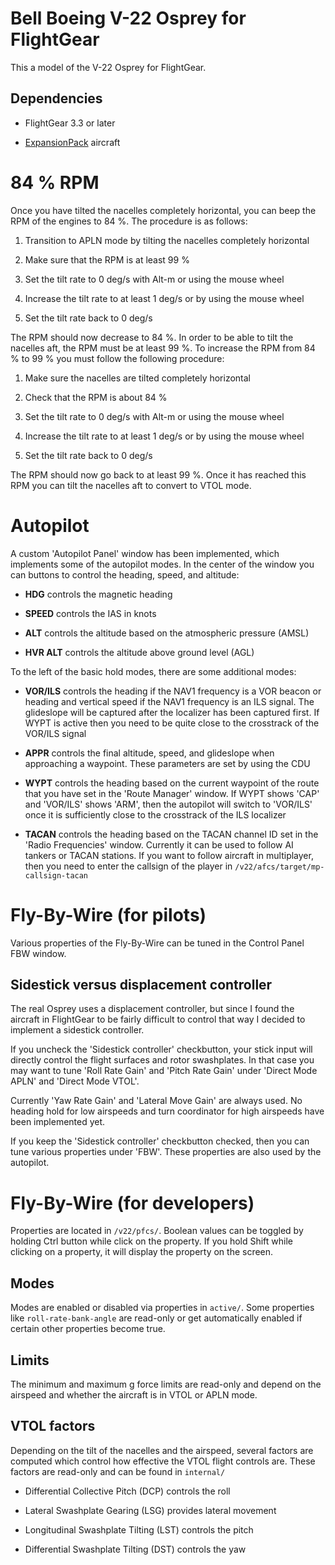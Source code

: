 Bell Boeing V-22 Osprey for FlightGear
======================================

This a model of the V-22 Osprey for FlightGear.

Dependencies
------------

* FlightGear 3.3 or later

* [ExpansionPack][url-fg-expansion-pack] aircraft

84 % RPM
========

Once you have tilted the nacelles completely horizontal, you can beep the
RPM of the engines to 84 %. The procedure is as follows:

1. Transition to APLN mode by tilting the nacelles completely horizontal

2. Make sure that the RPM is at least 99 %

3. Set the tilt rate to 0 deg/s with Alt-m or using the mouse wheel

4. Increase the tilt rate to at least 1 deg/s or by using the mouse wheel

5. Set the tilt rate back to 0 deg/s

The RPM should now decrease to 84 %. In order to be able to tilt the nacelles
aft, the RPM must be at least 99 %. To increase the RPM from 84 % to 99 % you
must follow the following procedure:

1. Make sure the nacelles are tilted completely horizontal

2. Check that the RPM is about 84 %

3. Set the tilt rate to 0 deg/s with Alt-m or using the mouse wheel

4. Increase the tilt rate to at least 1 deg/s or by using the mouse wheel

5. Set the tilt rate back to 0 deg/s

The RPM should now go back to at least 99 %. Once it has reached this RPM
you can tilt the nacelles aft to convert to VTOL mode.

Autopilot
=========

A custom 'Autopilot Panel' window has been implemented, which implements
some of the autopilot modes. In the center of the window you can buttons
to control the heading, speed, and altitude:

* **HDG** controls the magnetic heading

* **SPEED** controls the IAS in knots

* **ALT** controls the altitude based on the atmospheric pressure (AMSL)

* **HVR ALT** controls the altitude above ground level (AGL)

To the left of the basic hold modes, there are some additional modes:

* **VOR/ILS** controls the heading if the NAV1 frequency is a VOR
  beacon or heading and vertical speed if the NAV1 frequency is an
  ILS signal. The glideslope will be captured after the localizer
  has been captured first. If WYPT is active then you need to be
  quite close to the crosstrack of the VOR/ILS signal

* **APPR** controls the final altitude, speed, and glideslope when
  approaching a waypoint. These parameters are set by using the CDU

* **WYPT** controls the heading based on the current waypoint of the route
  that you have set in the 'Route Manager' window. If WYPT shows 'CAP'
  and 'VOR/ILS' shows 'ARM', then the autopilot will switch to 'VOR/ILS'
  once it is sufficiently close to the crosstrack of the ILS localizer

* **TACAN** controls the heading based on the TACAN channel ID set in the
  'Radio Frequencies' window. Currently it can be used to follow AI
  tankers or TACAN stations. If you want to follow aircraft in multiplayer,
  then you need to enter the callsign of the player in `/v22/afcs/target/mp-callsign-tacan`

Fly-By-Wire (for pilots)
========================

Various properties of the Fly-By-Wire can be tuned in the Control Panel FBW
window.

Sidestick versus displacement controller
----------------------------------------

The real Osprey uses a displacement controller, but since I found the aircraft
in FlightGear to be fairly difficult to control that way I decided to implement
a sidestick controller.

If you uncheck the 'Sidestick controller' checkbutton, your stick input will
directly control the flight surfaces and rotor swashplates. In that case you
may want to tune 'Roll Rate Gain' and 'Pitch Rate Gain' under 'Direct Mode APLN'
and 'Direct Mode VTOL'.

Currently 'Yaw Rate Gain' and 'Lateral Move Gain' are always used. No heading
hold for low airspeeds and turn coordinator for high airspeeds have been
implemented yet.

If you keep the 'Sidestick controller' checkbutton checked, then you can tune
various properties under 'FBW'. These properties are also used by the autopilot.

Fly-By-Wire (for developers)
============================

Properties are located in `/v22/pfcs/`. Boolean values can be toggled by
holding Ctrl button while click on the property. If you hold Shift while
clicking on a property, it will display the property on the screen.

Modes
-----

Modes are enabled or disabled via properties in `active/`. Some properties
like `roll-rate-bank-angle` are read-only or get automatically enabled if
certain other properties become true.

Limits
------

The minimum and maximum g force limits are read-only and depend on the
airspeed and whether the aircraft is in VTOL or APLN mode.

VTOL factors
------------

Depending on the tilt of the nacelles and the airspeed, several factors
are computed which control how effective the VTOL flight controls are.
These factors are read-only and can be found in `internal/`

* Differential Collective Pitch (DCP) controls the roll

* Lateral Swashplate Gearing (LSG) provides lateral movement

* Longitudinal Swashplate Tilting (LST) controls the pitch 

* Differential Swashplate Tilting (DST) controls the yaw

  [url-fg-expansion-pack]: https://github.com/onox/fg-expansion-pack
